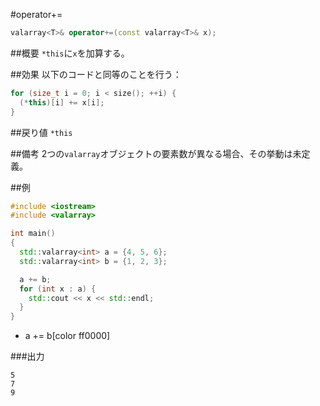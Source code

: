 #operator+=
```cpp
valarray<T>& operator+=(const valarray<T>& x);
```

##概要
`*this`に`x`を加算する。


##効果
以下のコードと同等のことを行う：

```cpp
for (size_t i = 0; i < size(); ++i) {
  (*this)[i] += x[i];
}
```


##戻り値
`*this`


##備考
2つの`valarray`オブジェクトの要素数が異なる場合、その挙動は未定義。


##例
```cpp
#include <iostream>
#include <valarray>

int main()
{
  std::valarray<int> a = {4, 5, 6};
  std::valarray<int> b = {1, 2, 3};

  a += b;
  for (int x : a) {
    std::cout << x << std::endl;
  }
}
```
* a += b[color ff0000]

###出力
```
5
7
9
```


